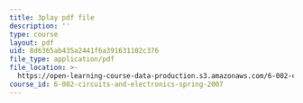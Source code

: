 ```yaml
---
title: 3play pdf file
description: ''
type: course
layout: pdf
uid: 8d6365ab435a2441f6a391631102c376
file_type: application/pdf
file_location: >-
  https://open-learning-course-data-production.s3.amazonaws.com/6-002-circuits-and-electronics-spring-2007/8d6365ab435a2441f6a391631102c376_Nijya-QJ45Y.pdf
course_id: 6-002-circuits-and-electronics-spring-2007
---
```

